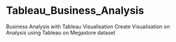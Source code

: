 # Tableau_Business_Analysis
Business Analysis with Tableau Visualisation
Create Visualisation on Analysis using Tableau on Megastore dataset
